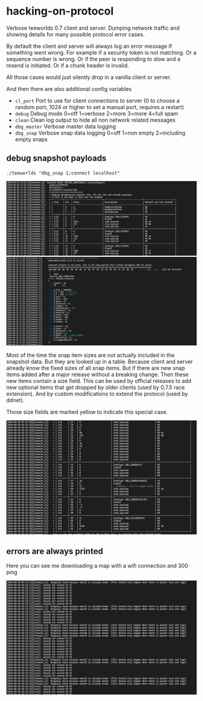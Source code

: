 # hacking-on-protocol

Verbose teeworlds 0.7 client and server. Dumping network traffic and showing details for many possible protocol error cases.

By default the client and server will always log an error message if something went wrong.
For example if a security token is not matching. Or a sequence number is wrong.
Or if the peer is responding to slow and a resend is initiated.
Or if a chunk header is invalid.


All those cases would just silently drop in a vanilla client or server.


And then there are also additional config variables
- `cl_port` Port to use for client connections to server (0 to choose a random port, 1024 or higher to set a manual port, requires a restart)
- `debug` Debug mode 0=off 1=verbose 2=more 3=more 4=full spam
- `clean` Clean log output to hide all non network related messages
- `dbg_master` Verbose master data logging
- `dbg_snap` Verbose snap data logging 0=off 1=non empty 2=including empty snaps

## debug snapshot payloads

```
./teeworlds "dbg_snap 1;connect localhost"
```

![dbg_snap 1 ints](https://raw.githubusercontent.com/ChillerDragon/cdn/master/client_snap_int_tabel.png)
![dbg_snap 1 structs](https://raw.githubusercontent.com/ChillerDragon/cdn/master/client_snap_int_structs.png)

Most of the time the snap item sizes are not actually included in the snapshot data. But they are looked up in a table.
Because client and server already know the fixed sizes of all snap items. But if there are new snap items added after a major
release without a breaking change. Then these new items contain a size field. This can be used by official releases to add new optional
items that get dropped by older clients (used by 0.7.5 race extension). And by custom modifications to extend the protocol (used by ddnet).

Those size fields are marked yellow to indicate this special case.

![dbg_snap 1 size](https://raw.githubusercontent.com/ChillerDragon/cdn/master/unknown_size_snap_item.png)

## errors are always printed

Here you can see me downloading a map with a wifi connection and 300 ping

![300 ping map download](https://raw.githubusercontent.com/ChillerDragon/cdn/master/300_ping_map_download.png)

